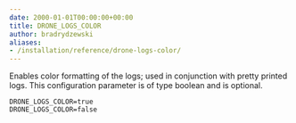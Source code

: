 ```yaml
---
date: 2000-01-01T00:00:00+00:00
title: DRONE_LOGS_COLOR
author: bradrydzewski
aliases:
- /installation/reference/drone-logs-color/
---
```


Enables color formatting of the logs; used in conjunction with pretty printed logs. This configuration parameter is of type boolean and is optional.

```
DRONE_LOGS_COLOR=true
DRONE_LOGS_COLOR=false
```